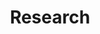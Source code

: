 ---
layout: collection
title: "Research"
collection: research
permalink: /research-archive/
author_profile: true
---
